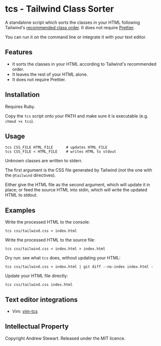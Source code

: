 # tcs - Tailwind Class Sorter

A standalone script which sorts the classes in your HTML following Tailwind's [recommended class order](https://tailwindcss.com/blog/automatic-class-sorting-with-prettier#how-classes-are-sorted).  It does not require [Prettier](https://tailwindcss.com/docs/editor-setup#automatic-class-sorting-with-prettier).

You can run it on the command line or integrate it with your text editor.


## Features

- It sorts the classes in your HTML according to Tailwind's recommended order.
- It leaves the rest of your HTML alone.
- It does not require Prettier.


## Installation

Requires Ruby.

Copy the `tcs` script onto your PATH and make sure it is executable (e.g. `chmod +x tcs`).


## Usage

```
tcs CSS_FILE HTML_FILE      # updates HTML_FILE
tcs CSS_FILE < HTML_FILE    # writes HTML to stdout
```

Unknown classes are written to stderr.

The first argument is the CSS file generated by Tailwind (not the one with the `@tailwind` directives).

Either give the HTML file as the second argument, which will update it in place; or feed the source HTML into stdin, which will write the updated HTML to stdout.


## Examples

Write the processed HTML to the console:

```
tcs css/tailwind.css < index.html
```

Write the processed HTML to the source file:

```
tcs css/tailwind.css < index.html > index.html
```

Dry run: see what `tcs` does, without updating your HTML:

```
tcs css/tailwind.css < index.html | git diff --no-index index.html -
```

Update your HTML file directly:

```
tcs css/tailwind.css index.html
```


## Text editor integrations

- Vim: [vim-tcs](https://github.com/airblade/vim-tcs)


## Intellectual Property

Copyright Andrew Stewart.  Released under the MIT licence.
